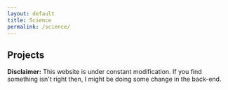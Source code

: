```yaml
---
layout: default
title: Science
permalink: /science/
---
```


## Projects


**Disclaimer:** This website is under constant modification.
If you find something isn't right then,
I might be doing some change in the back-end.
